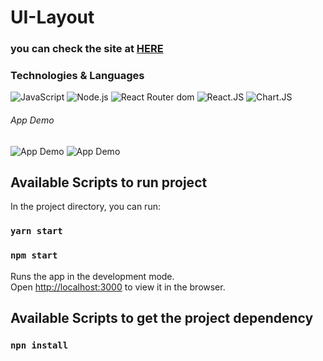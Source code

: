 # UI-Layout

### you can check the site at [HERE](https://ui-notepad-design.netlify.app/) 

### Technologies & Languages
![JavaScript](https://img.shields.io/badge/-JavaScript-000?&logo=JavaScript&logoColor=ddc508)
![Node.js](https://img.shields.io/badge/-Node.js-000?&logo=node.js)
![React Router dom](http://img.shields.io/badge/-React-Router-Dom-000)
![React.JS](http://img.shields.io/badge/-React.js-000)
![Chart.JS](http://img.shields.io/badge/-Chart.js-000)

###### App Demo 

![App Demo](https://github.com/vaibhavboliya/ui-notepad-app/blob/master/chrome-capture%20(1).gif)
![App Demo](https://github.com/vaibhavboliya/ui-notepad-app/blob/master/ui-layout.gif)

## Available Scripts to run project

In the project directory, you can run:

### `yarn start`
### `npm start`

Runs the app in the development mode.\
Open [http://localhost:3000](http://localhost:3000) to view it in the browser.

## Available Scripts to get the project dependency
### `npn install`

